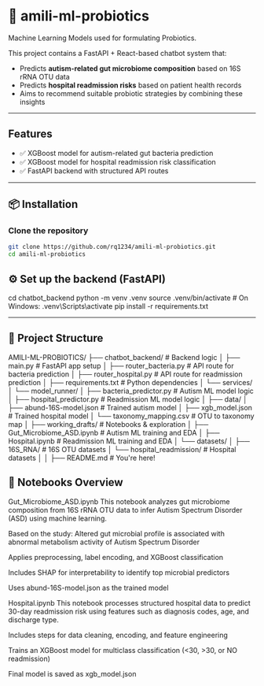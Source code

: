 # 🧠 amili-ml-probiotics

Machine Learning Models used for formulating Probiotics.

This project contains a FastAPI + React-based chatbot system that:
- Predicts **autism-related gut microbiome composition** based on 16S rRNA OTU data
- Predicts **hospital readmission risks** based on patient health records
- Aims to recommend suitable probiotic strategies by combining these insights

---

## Features

- ✅ XGBoost model for autism-related gut bacteria prediction
- ✅ XGBoost model for hospital readmission risk classification
- ✅ FastAPI backend with structured API routes

---

## 📦 Installation

### Clone the repository
```bash
git clone https://github.com/rq1234/amili-ml-probiotics.git
cd amili-ml-probiotics

```

## ⚙️ Set up the backend (FastAPI)

cd chatbot_backend
python -m venv .venv
source .venv/bin/activate  # On Windows: .venv\Scripts\activate
pip install -r requirements.txt

---

## 📁 Project Structure
AMILI-ML-PROBIOTICS/
├── chatbot_backend/                   # Backend logic
│   ├── main.py                        # FastAPI app setup
│   ├── router_bacteria.py             # API route for bacteria prediction
│   ├── router_hospital.py             # API route for readmission prediction
│   ├── requirements.txt               # Python dependencies
│   └── services/
│       └── model_runner/
│           ├── bacteria_predictor.py  # Autism ML model logic
│           ├── hospital_predictor.py  # Readmission ML model logic
│           ├── data/
│               ├── abund-16S-model.json     # Trained autism model
│               ├── xgb_model.json           # Trained hospital model
│               └── taxonomy_mapping.csv     # OTU to taxonomy map
│
├── working_drafts/                   # Notebooks & exploration
│   ├── Gut_Microbiome_ASD.ipynb       # Autism ML training and EDA
│   ├── Hospital.ipynb                 # Readmission ML training and EDA
│   └── datasets/
│       ├── 16S_RNA/                   # 16S OTU datasets
│       └── hospital_readmission/      # Hospital datasets
│
│
├── README.md                         # You're here!

## 📓 Notebooks Overview
Gut_Microbiome_ASD.ipynb
This notebook analyzes gut microbiome composition from 16S rRNA OTU data to infer Autism Spectrum Disorder (ASD) using machine learning.

Based on the study: Altered gut microbial profile is associated with abnormal metabolism activity of Autism Spectrum Disorder

Applies preprocessing, label encoding, and XGBoost classification

Includes SHAP for interpretability to identify top microbial predictors

Uses abund-16S-model.json as the trained model

Hospital.ipynb
This notebook processes structured hospital data to predict 30-day readmission risk using features such as diagnosis codes, age, and discharge type.

Includes steps for data cleaning, encoding, and feature engineering

Trains an XGBoost model for multiclass classification (<30, >30, or NO readmission)

Final model is saved as xgb_model.json